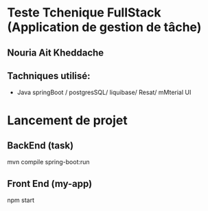 # Teste Tchenique FullStack (Application de gestion de tâche)
## Nouria Ait Kheddache 
## Tachniques utilisé: 
* Java springBoot / postgresSQL/ liquibase/ Resat/ mMterial UI
# Lancement de projet 
## BackEnd  (task)
mvn compile spring-boot:run
## Front End (my-app)
npm start 
